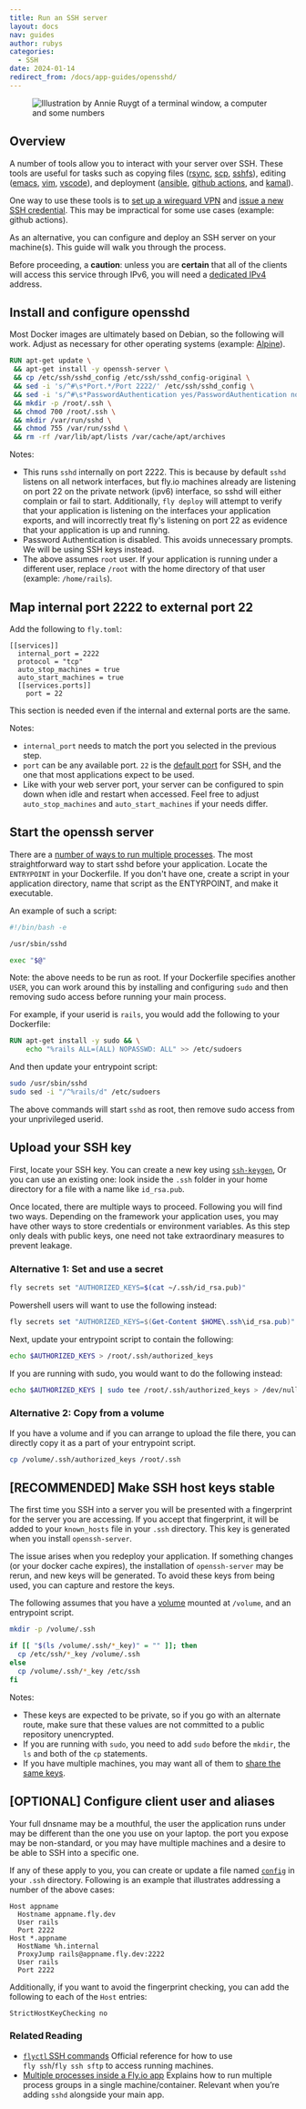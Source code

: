 ```yaml
---
title: Run an SSH server
layout: docs
nav: guides
author: rubys
categories:
  - SSH
date: 2024-01-14
redirect_from: /docs/app-guides/opensshd/
---
```


<figure>
  <img src="/static/images/openssh.png" alt="Illustration by Annie Ruygt of a terminal window, a computer and some numbers" class="w-full max-w-lg mx-auto">
</figure>

## Overview

A number of tools allow you to interact with your server over SSH. These tools are useful for tasks such as
copying files ([rsync](https://rsync.samba.org/+external), [scp](https://en.wikipedia.org/wiki/Secure_copy_protocol+external), [sshfs](https://github.com/libfuse/sshfs#sshfs+external)), 
editing ([emacs](https://www.gnu.org/software/emacs/manual/html_node/emacs/Remote-Files.html+external), [vim](https://www.vim.org/scripts/script.php?script_id=1075+external), [vscode](https://code.visualstudio.com/docs/remote/ssh+external)), and
deployment ([ansible](https://www.ansible.com/+external), [github actions](https://github.com/marketplace/actions/ssh-deploy+external), and [kamal](https://kamal-deploy.org/+external)).

One way to use these tools is to [set up a wireguard VPN](https://fly.io/docs/reference/private-networking/#install-your-wireguard-app) and
[issue a new SSH credential](https://fly.io/docs/flyctl/ssh-issue/).  This may be impractical for some use cases (example: github actions).

As an alternative, you can configure and deploy an SSH server on your machine(s).  This guide will walk you through the process.

Before proceeding, a **caution**: unless you are **certain** that all of the clients will access this service through IPv6, you will need a [dedicated IPv4](https://fly.io/docs/reference/services/#dedicated-ipv4) address.

## Install and configure opensshd

Most Docker images are ultimately based on Debian, so the following will work.  Adjust as necessary for other operating systems (example: [Alpine](https://www.alpinelinux.org/+external)).

```Dockerfile
RUN apt-get update \
 && apt-get install -y openssh-server \
 && cp /etc/ssh/sshd_config /etc/ssh/sshd_config-original \
 && sed -i 's/^#\s*Port.*/Port 2222/' /etc/ssh/sshd_config \
 && sed -i 's/^#\s*PasswordAuthentication yes/PasswordAuthentication no/' /etc/ssh/sshd_config \
 && mkdir -p /root/.ssh \
 && chmod 700 /root/.ssh \
 && mkdir /var/run/sshd \
 && chmod 755 /var/run/sshd \
 && rm -rf /var/lib/apt/lists /var/cache/apt/archives
```

Notes:
 * This runs `sshd` internally on port 2222.  This is because by default `sshd` listens on all network interfaces,
   but fly.io machines already are listening on port 22 on the private network (ipv6) interface, so sshd will
   either complain or fail to start.  Additionally, `fly deploy` will attempt to verify that your application is
   listening on the interfaces your application exports, and will incorrectly treat fly's listening on port 22 as
   evidence that your application is up and running.
 * Password Authentication is disabled.  This avoids unnecessary prompts.  We will be using SSH keys instead.
 * The above assumes `root` user.  If your application is running under a different user, replace `/root` with the
   home directory of that user (example: `/home/rails`).

## Map internal port 2222 to external port 22

Add the following to `fly.toml`:

```
[[services]]
  internal_port = 2222
  protocol = "tcp"
  auto_stop_machines = true
  auto_start_machines = true
  [[services.ports]]
    port = 22
```

This section is needed even if the internal and external ports are the same.

Notes:

* `internal_port` needs to match the port you selected in the previous step.
* `port` can be any available port.  `22` is the [default port](https://www.ssh.com/academy/ssh/port+external) for SSH,
  and the one that most applications expect to be used.
* Like with your web server port, your server can be configured to spin down when idle and restart when accessed.
  Feel free to adjust `auto_stop_machines` and `auto_start_machines` if your needs differ.

## Start the openssh server

There are a [number of ways to run multiple processes](../multiple-processes/).  The most straightforward
way to start sshd before your application.  Locate the `ENTRYPOINT` in your Dockerfile.  If you don't have
one, create a script in your application directory, name that script as the ENTYRPOINT, and make it
executable.

An example of such a script:

```bash
#!/bin/bash -e

/usr/sbin/sshd

exec "$@"
```

Note: the above needs to be run as root.  If your Dockerfile specifies another `USER`, you can work around this
by installing and configuring `sudo` and then removing sudo access before running your main process.

For example, if your userid is `rails`, you would add the following to your Dockerfile:

```Dockerfile
RUN apt-get install -y sudo && \
    echo "%rails ALL=(ALL) NOPASSWD: ALL" >> /etc/sudoers
```

And then update your entrypoint script:

```bash
sudo /usr/sbin/sshd
sudo sed -i "/^%rails/d" /etc/sudoers
```

The above commands will start `sshd` as root, then remove sudo access from your unprivileged userid.

## Upload your SSH key

First, locate your SSH key.  You can create a new key using [`ssh-keygen`](https://www.ssh.com/academy/ssh/keygen+external),
Or you can use an existing one: look inside the `.ssh` folder in your home directory for a file with a name like `id_rsa.pub`.

Once located, there are multiple ways to proceed.  Following you will find two ways.  Depending on the framework your
application uses, you may have other ways to store credentials or environment variables.  As this step only deals with
public keys, one need not take extraordinary measures to prevent leakage.

### Alternative 1: Set and use a secret

```bash
fly secrets set "AUTHORIZED_KEYS=$(cat ~/.ssh/id_rsa.pub)"
```

Powershell users will want to use the following instead:

```powershell
fly secrets set "AUTHORIZED_KEYS=$(Get-Content $HOME\.ssh\id_rsa.pub)"
```

Next, update your entrypoint script to contain the following:

```bash
echo $AUTHORIZED_KEYS > /root/.ssh/authorized_keys
```

If you are running with sudo, you would want to do the following instead:

```bash
echo $AUTHORIZED_KEYS | sudo tee /root/.ssh/authorized_keys > /dev/null
```

### Alternative 2: Copy from a volume

If you have a volume and if you can arrange to upload the file
there, you can directly copy it as a part of your entrypoint script.

```bash
cp /volume/.ssh/authorized_keys /root/.ssh
```

## [RECOMMENDED] Make SSH host keys stable

The first time you SSH into a server you will be presented with a fingerprint for the server you are accessing.
If you accept that fingerprint, it will be added to your `known_hosts` file in your `.ssh` directory.  This key
is generated when you install `openssh-server`.

The issue arises when you redeploy your application.  If something changes (or your docker cache expires),
the installation of `openssh-server` may be rerun, and new keys will be generated.  To avoid these keys from
being used, you can capture and restore the keys.

The following assumes that you have a [volume](../../apps/volume-storage/) mounted at `/volume`, and an entrypoint
script.

```bash
mkdir -p /volume/.ssh

if [[ "$(ls /volume/.ssh/*_key)" = "" ]]; then
  cp /etc/ssh/*_key /volume/.ssh
else
  cp /volume/.ssh/*_key /etc/ssh
fi
```

Notes:
* These keys are expected to be private, so if you go with an alternate route, make sure that these values are
  not committed to a public repository unencrypted.
* If you are running with `sudo`, you need to add `sudo` before the `mkdir`, the `ls` and both of the `cp` statements.
* If you have multiple machines, you may want all of them to [share the same keys](https://security.stackexchange.com/a/89621+external).

## [OPTIONAL] Configure client user and aliases

Your full dnsname may be a mouthful, the user the application runs under may be different than the one you use on your laptop.
the port you expose may be non-standard, or you may have multiple machines and a desire to be able to SSH into a specific one.

If any of these apply to you, you can create or update a file named [`config`](https://www.ssh.com/academy/ssh/config+external) in your `.ssh` directory.
Following is an example that illustrates addressing a number of the above cases: 

```config
Host appname
  Hostname appname.fly.dev
  User rails
  Port 2222
Host *.appname
  HostName %h.internal
  ProxyJump rails@appname.fly.dev:2222
  User rails
  Port 2222
```

Additionally, if you want to avoid the fingerprint checking, you can add the following to each of the `Host` entries:

```config
StrictHostKeyChecking no
```

### Related Reading

- [`flyctl` SSH commands](https://fly.io/docs/flyctl/ssh/) Official reference for how to use `fly ssh`/`fly ssh sftp` to access running machines. 
- [Multiple processes inside a Fly.io app](https://fly.io/docs/app-guides/multiple-processes/) Explains how to run multiple process groups in a single machine/container. Relevant when you’re adding `sshd` alongside your main app.